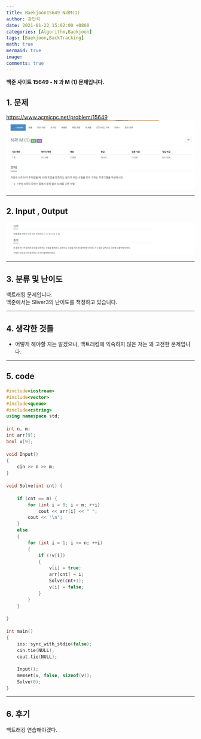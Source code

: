 ```yaml
---
title: Baekjoon15649-N과M(1)
author: 강민석
date: 2021-01-22 15:02:00 +0800
categories: [Algorithm,Baekjoon]
tags: [Baekjoon,BackTracking]
math: true
mermaid: true
image: 
comments: true
---
```


**백준 사이트 15649 - N 과 M (1) 문제입니다.**

## 1. 문제
<https://www.acmicpc.net/problem/15649>
![](/assets/img/sample/Baekjoon/15649/Problem.JPG)

-----  

## 2. Input , Output
![](/assets/img/sample/Baekjoon/15649/input.JPG)

-----  

## 3. 분류 및 난이도

백트래킹 문제입니다.  
백준에서는 Sliver3의 난이도를 책정하고 있습니다.  

-----  

## 4. 생각한 것들

- 어떻게 해야할 지는 알겠으나, 백트래킹에 익숙하지 않은 저는 꽤 고전한 문제입니다.  




-----  

## 5. code

```c++
#include<iostream>
#include<vector>
#include<queue>
#include<cstring>
using namespace std;

int n, m;
int arr[9];
bool v[9];

void Input()
{
	cin >> n >> m;
}

void Solve(int cnt) {

	if (cnt == m) {
		for (int i = 0; i < m; ++i)
			cout << arr[i] << " ";
		cout << '\n';
	}
	else
	{
		for (int i = 1; i <= n; ++i)
		{
			if (!v[i])
			{
				v[i] = true;
				arr[cnt] = i;
				Solve(cnt+1);
				v[i] = false;
			}
		}
	}
	
}

int main()
{
	ios::sync_with_stdio(false);
	cin.tie(NULL);
	cout.tie(NULL);

	Input();
	memset(v, false, sizeof(v));
	Solve(0);
}
```
-----

## 6. 후기
백트래킹 연습해야겠다.  











 